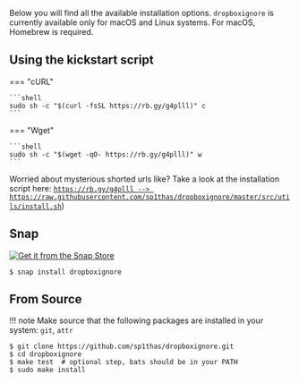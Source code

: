 Below you will find all the available installation options. `dropboxignore` is currently available only for macOS and 
Linux systems.  For macOS, Homebrew is required.

## Using the kickstart script

=== "cURL"

    ```shell
    sudo sh -c "$(curl -fsSL https://rb.gy/g4plll)" c
    ```

=== "Wget"

    ```shell
    sudo sh -c "$(wget -qO- https://rb.gy/g4plll)" w
    ```

Worried about mysterious shorted urls like? Take a look at the installation script here: [`https://rb.gy/g4plll --> https://raw.githubusercontent.com/sp1thas/dropboxignore/master/src/utils/install.sh`](https://raw.githubusercontent.com/sp1thas/dropboxignore/master/utils/install.sh))

## Snap


[![Get it from the Snap Store](https://snapcraft.io/static/images/badges/en/snap-store-white.svg)](https://snapcraft.io/dropboxignore)

```shell
$ snap install dropboxignore
```

## From Source

!!! note
    Make source that the following packages are installed in your system: `git`, `attr`

```shell
$ git clone https://github.com/sp1thas/dropboxignore.git
$ cd dropboxignore
$ make test  # optional step, bats should be in your PATH
$ sudo make install
```
